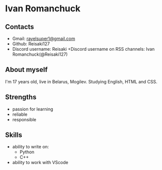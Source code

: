 # Ivan Romanchuck

## Contacts
* Gmail: rayelsuper1@gmail.com
* Github: Reisaki127
* Discord username: Reisaki
    +Discord username on RSS channels: Ivan Romanchuck(@Reisaki127)

## About myself
I'm 17 years old, live in Belarus, Mogilev. Studying English, HTML and CSS.

## Strengths
* passion for learning
* reliable
* responsible

## Skills
* ability to write on:
  + Python
  + C++
* ability to work with VScode

